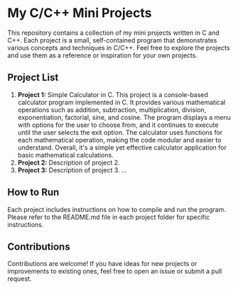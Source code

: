# My C/C++ Mini Projects

This repository contains a collection of my mini projects written in C and C++. Each project is a small, self-contained program that demonstrates various concepts and techniques in C/C++. Feel free to explore the projects and use them as a reference or inspiration for your own projects.

## Project List

1. **Project 1:** Simple Calculator in C.
    This project is a console-based calculator program implemented in C. It provides various mathematical operations such as addition, subtraction, multiplication, division, exponentiation, factorial, sine, and cosine. The program displays a menu with options for the user to choose from, and it continues to execute until the user selects the exit option. The calculator uses functions for each mathematical operation, making the code modular and easier to understand. Overall, it's a simple yet effective calculator application for basic mathematical calculations.
3. **Project 2:** Description of project 2.
4. **Project 3:** Description of project 3.
   ...

## How to Run

Each project includes instructions on how to compile and run the program. Please refer to the README.md file in each project folder for specific instructions.

## Contributions

Contributions are welcome! If you have ideas for new projects or improvements to existing ones, feel free to open an issue or submit a pull request.
